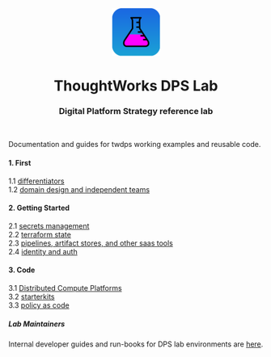 <div align="center">
	<p>
		<img alt="CircleCI Logo" src="https://github.com/ThoughtWorks-DPS/lab-documentation/blob/master/doc/img/dps-lab.png?sanitize=true" width="95" />
	</p>
  <h1>ThoughtWorks DPS Lab</h1>
  <h3>Digital Platform Strategy reference lab</h3>
</div>
<br />

Documentation and guides for twdps working examples and reusable code.  

#### 1. First

1.1 [differentiators](./doc/differentiators.md)  
1.2 [domain design and independent teams](./doc/domain_design.md)   

#### 2. Getting Started   

2.1 [secrets management](./doc/secrets-management.md)  
2.2 [terraform state](./doc/terraform-state.md)  
2.3 [pipelines, artifact stores, and other saas tools](./doc/saas.md)  
2.4 [identity and auth](./doc/identity.md)  

#### 3. Code  

3.1 [Distributed Compute Platforms](./doc/platforms.md)  
3.2 [starterkits](./doc/starterkits.md)  
3.3 [policy as code](./doc/policy_as_code.md)  

##### Lab Maintainers  

Internal developer guides and run-books for DPS lab environments are [here](https://github.com/ThoughtWorks-DPS/documentation-internal).    

